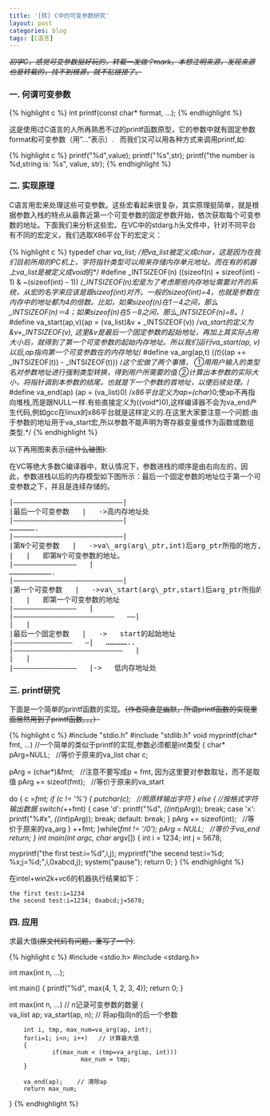 ```yaml
---
title: '[转] C中的可变参数研究'
layout: post
categories: blog
tags: [C语言]
---
```

*<del>初学C，感觉可变参数挺好玩的，转载一发做个mark。本想注明来源，发现来源也是转载的，找不到根源，就不贴链接了。</del>*

### 一. 何谓可变参数

{% highlight c %}
int printf(const char* format, ...);
{% endhighlight %}

这是使用过C语言的人所再熟悉不过的printf函数原型，它的参数中就有固定参数format和可变参数（用”…”表示）.   而我们又可以用各种方式来调用printf,如:

{% highlight c %}
printf("%d",value);
printf("%s",str);
printf("the number is %d,string is: %s", value, str);
{% endhighlight %}

### 二. 实现原理

C语言用宏来处理这些可变参数。这些宏看起来很复杂，其实原理挺简单，就是根据参数入栈的特点从最靠近第一个可变参数的固定参数开始，依次获取每个可变参数的地址。下面我们来分析这些宏。在VC中的stdarg.h头文件中，针对不同平台有不同的宏定义，我们选取X86平台下的宏定义：

{% highlight c %}
typedef char *va_list;
/*把va_list被定义成char*，这是因为在我们目前所用的PC机上，字符指针类型可以用来存储内存单元地址。而在有的机器上va_list是被定义成void*的*/
#define _INTSIZEOF(n) ((sizeof(n) + sizeof(int) - 1) & ~(sizeof(int) - 1))
/*_INTSIZEOF(n)宏是为了考虑那些内存地址需要对齐的系统，从宏的名字来应该是跟sizeof(int)对齐。一般的sizeof(int)=4，也就是参数在内存中的地址都为4的倍数。比如，如果sizeof(n)在1－4之间，那么_INTSIZEOF(n)＝4；如果sizeof(n)在5－8之间，那么_INTSIZEOF(n)=8。*/
#define va_start(ap,v)(ap = (va_list)&v + _INTSIZEOF(v))
/*va_start的定义为 &v+_INTSIZEOF(v), 这里&v是最后一个固定参数的起始地址，再加上其实际占用大小后，就得到了第一个可变参数的起始内存地址。所以我们运行va_start(ap, v)以后,ap指向第一个可变参数在的内存地址*/
#define va_arg(ap,t) (*(t*)((ap += _INTSIZEOF(t)) - _INTSIZEOF(t)))
/*这个宏做了两个事情，
①用用户输入的类型名对参数地址进行强制类型转换，得到用户所需要的值
②计算出本参数的实际大小，将指针调到本参数的结尾，也就是下一个参数的首地址，以便后续处理。*/
#define va_end(ap) (ap = (va_list)0)
/*x86平台定义为ap=(char*)0;使ap不再指向堆栈,而是跟NULL一样.有些直接定义为((void*)0),这样编译器不会为va_end产生代码,例如gcc在linux的x86平台就是这样定义的.在这里大家要注意一个问题:由于参数的地址用于va_start宏,所以参数不能声明为寄存器变量或作为函数或数组类型.*/
{% endhighlight %}

以下再用图来表示<del>(这什么破图)</del>:

在VC等绝大多数C编译器中，默认情况下，参数进栈的顺序是由右向左的，因此，参数进栈以后的内存模型如下图所示：最后一个固定参数的地址位于第一个可变参数之下，并且是连续存储的。  
<pre>
|——————————————————————————|  
|最后一个可变参数   |   ->高内存地址处  
|——————————————————————————|  
&#8230;&#8230;&#8230;&#8230;&#8230;&#8230;.  
|——————————————————————————|  
|第N个可变参数   |   ->va\_arg(arg\_ptr,int)后arg_ptr所指的地方,  
|   |   即第N个可变参数的地址。  
|———————————————   |  
………………………….  
|——————————————————————————|  
|第一个可变参数   |   ->va\_start(arg\_ptr,start)后arg_ptr所指的地方  
|   |   即第一个可变参数的地址  
|———————————————   |  
|————————————————————————   ——|  
|   |  
|最后一个固定参数   |   ->   start的起始地址  
|——————————————   —|   &#8230;&#8230;&#8230;&#8230;&#8230;..  
|——————————————————————————   |  
|   |  
|———————————————   |->   低内存地址处
</pre>

### 三. printf研究

下面是一个简单的printf函数的实现。<del>（作者简直是幽默，所谓printf函数的实现里面居然用到了printf函数。。。）</del>

{% highlight c %}
#include "stdio.h"
#include "stdlib.h"
void myprintf(char* fmt, ...) //一个简单的类似于printf的实现,参数必须都是int类型
{
char* pArg=NULL;   //等价于原来的va_list
char c;

pArg = (char*)&fmt;   //注意不要写成p = fmt, 因为这里要对参数取址，而不是取值
pArg += sizeof(fmt);   //等价于原来的va_start

do
{
c =*fmt;
if (c != '%')
{
putchar(c);   //照原样输出字符
}
else
{
//按格式字符输出数据
switch(*++fmt)
{
case 'd':
printf("%d", *((int*)pArg));
break;
case 'x':
printf("%#x", *((int*)pArg));
break;
default:
break;
}
pArg += sizeof(int);   //等价于原来的va_arg
}
++fmt;
}while(*fmt != '/0');
pArg = NULL;   //等价于va_end
return;
}
int main(int argc, char* argv[])
{
int i = 1234;
int j = 5678;

myprintf("the first test:i=%d",i,j);
myprintf("the secend test:i=%d; %x;j=%d;",i,0xabcd,j);
system("pause");
return 0;
}
{% endhighlight %}

在intel+win2k+vc6的机器执行结果如下：

```
the first test:i=1234
the secend test:i=1234; 0xabcd;j=5678;
```

### 四. 应用

求最大值<del>(原文代码有问题，重写了一个)</del>:

{% highlight c %}
#include <stdio.h>
#include <stdarg.h>

int max(int n, ...);

int main()
{
        printf("%d", max(4, 1, 2, 3, 4));
        return 0;
}

int max(int n, ...)    // n记录可变参数的数量
{  
        va_list ap;
        va_start(ap, n);    // 将ap指向n的后一个参数

        int i, tmp, max_num=va_arg(ap, int);
        for(i=1; i<n; i++)   // 计算最大值
        {   
                if(max_num < (tmp=va_arg(ap, int))) 
                        max_num = tmp;
        }

        va_end(ap);    // 清除ap
        return max_num;
}
{% endhighlight %}
